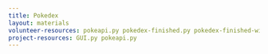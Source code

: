 ```yaml
---
title: Pokedex
layout: materials
volunteer-resources: pokeapi.py pokedex-finished.py pokedex-finished-with-images.py
project-resources: GUI.py pokeapi.py
---
```

